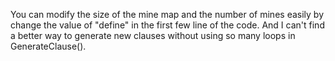 You can modify the size of the mine map and the number of mines easily by change the value of "define" in the first few line of the code. And I can't find a better way to generate new clauses without using so many loops in GenerateClause().
